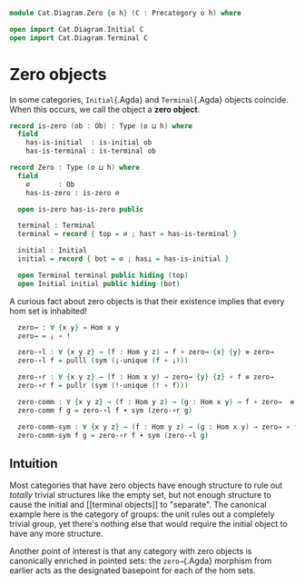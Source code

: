 <!--
```agda
open import Cat.Prelude
```
-->

```agda
module Cat.Diagram.Zero {o h} (C : Precategory o h) where

open import Cat.Diagram.Initial C
open import Cat.Diagram.Terminal C
```

<!--
```agda
open import Cat.Reasoning C
```
-->

# Zero objects

In some categories, `Initial`{.Agda} and `Terminal`{.Agda} objects
coincide. When this occurs, we call the object a **zero object**.

```agda
record is-zero (ob : Ob) : Type (o ⊔ h) where
  field
    has-is-initial  : is-initial ob
    has-is-terminal : is-terminal ob

record Zero : Type (o ⊔ h) where
  field
    ∅       : Ob
    has-is-zero : is-zero ∅

  open is-zero has-is-zero public

  terminal : Terminal
  terminal = record { top = ∅ ; has⊤ = has-is-terminal }

  initial : Initial
  initial = record { bot = ∅ ; has⊥ = has-is-initial }

  open Terminal terminal public hiding (top)
  open Initial initial public hiding (bot)
```

A curious fact about zero objects is that their existence implies that
every hom set is inhabited!

```agda
  zero→ : ∀ {x y} → Hom x y
  zero→ = ¡ ∘ !

  zero-∘l : ∀ {x y z} → (f : Hom y z) → f ∘ zero→ {x} {y} ≡ zero→
  zero-∘l f = pulll (sym (¡-unique (f ∘ ¡)))

  zero-∘r : ∀ {x y z} → (f : Hom x y) → zero→ {y} {z} ∘ f ≡ zero→
  zero-∘r f = pullr (sym (!-unique (! ∘ f)))

  zero-comm : ∀ {x y z} → (f : Hom y z) → (g : Hom x y) → f ∘ zero→  ≡ zero→ ∘ g
  zero-comm f g = zero-∘l f ∙ sym (zero-∘r g)

  zero-comm-sym : ∀ {x y z} → (f : Hom y z) → (g : Hom x y) → zero→ ∘ f  ≡ g ∘ zero→
  zero-comm-sym f g = zero-∘r f ∙ sym (zero-∘l g)
```

## Intuition

<!-- [TODO: Reed M, 15/02/2022]  Link to the category of groups -->

Most categories that have zero objects have enough structure to rule out
*totally* trivial structures like the empty set, but not enough
structure to cause the initial and [[terminal objects]] to "separate".
The canonical example here is the category of groups: the unit rules out
a completely trivial group, yet there's nothing else that would require
the initial object to have any more structure.

Another point of interest is that any category with zero objects is
canonically enriched in pointed sets: the `zero→`{.Agda} morphism from
earlier acts as the designated basepoint for each of the hom sets.

